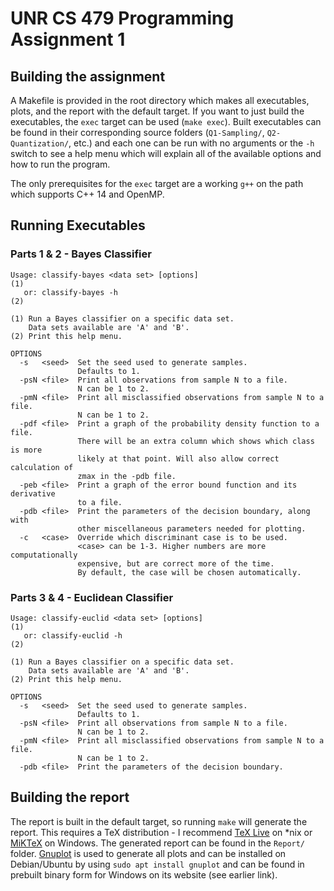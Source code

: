 # UNR CS 479 Programming Assignment 1

## Building the assignment
A Makefile is provided in the root directory which makes all executables, plots, and the report with the default target. If you want to just build the executables, the `exec` target can be used (`make exec`). Built executables can be found in their corresponding source folders (`Q1-Sampling/`, `Q2-Quantization/`, etc.) and each one can be run with no arguments or the `-h` switch to see a help menu which will explain all of the available options and how to run the program.

The only prerequisites for the `exec` target are a working `g++` on the path which supports C++ 14 and OpenMP.

## Running Executables

### Parts 1 & 2 - Bayes Classifier
```
Usage: classify-bayes <data set> [options]                            (1)
   or: classify-bayes -h                                              (2)

(1) Run a Bayes classifier on a specific data set.
    Data sets available are 'A' and 'B'.
(2) Print this help menu.

OPTIONS
  -s   <seed>  Set the seed used to generate samples.
               Defaults to 1.
  -psN <file>  Print all observations from sample N to a file.
               N can be 1 to 2.
  -pmN <file>  Print all misclassified observations from sample N to a file.
               N can be 1 to 2.
  -pdf <file>  Print a graph of the probability density function to a file.
               There will be an extra column which shows which class is more
               likely at that point. Will also allow correct calculation of
               zmax in the -pdb file.
  -peb <file>  Print a graph of the error bound function and its derivative
               to a file.
  -pdb <file>  Print the parameters of the decision boundary, along with
               other miscellaneous parameters needed for plotting.
  -c   <case>  Override which discriminant case is to be used.
               <case> can be 1-3. Higher numbers are more computationally
               expensive, but are correct more of the time.
               By default, the case will be chosen automatically.
```

### Parts 3 & 4 - Euclidean Classifier
```
Usage: classify-euclid <data set> [options]                            (1)
   or: classify-euclid -h                                              (2)

(1) Run a Bayes classifier on a specific data set.
    Data sets available are 'A' and 'B'.
(2) Print this help menu.

OPTIONS
  -s   <seed>  Set the seed used to generate samples.
               Defaults to 1.
  -psN <file>  Print all observations from sample N to a file.
               N can be 1 to 2.
  -pmN <file>  Print all misclassified observations from sample N to a file.
               N can be 1 to 2.
  -pdb <file>  Print the parameters of the decision boundary.
```

## Building the report
The report is built in the default target, so running `make` will generate the report. This requires a TeX distribution - I recommend [TeX Live](https://www.tug.org/texlive/) on *nix or [MiKTeX](https://miktex.org/) on Windows. The generated report can be found in the `Report/` folder. [Gnuplot](http://www.gnuplot.info/) is used to generate all plots and can be installed on Debian/Ubuntu by using `sudo apt install gnuplot` and can be found in prebuilt binary form for Windows on its website (see earlier link).
